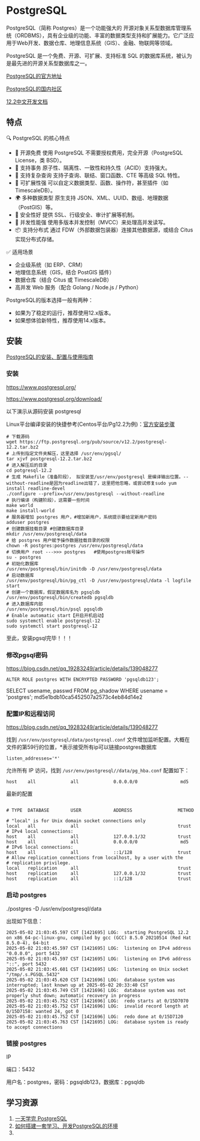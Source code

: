 

# PostgreSQL

PostgreSQL（简称 Postgres）是一个功能强大的 开源对象关系型数据库管理系统（ORDBMS），具有企业级的功能、丰富的数据类型支持和扩展能力。它广泛应用于Web开发、数据仓库、地理信息系统（GIS）、金融、物联网等领域。

PostgreSQL 是一个免费、开源、可扩展、支持标准 SQL 的数据库系统，被认为是最先进的开源关系型数据库之一。

[PostgreSQL的官方地址](https://www.postgresql.org)

[PostgreSQL的国内社区](http://www.postgres.cn/v2/home)

[12.2中文开发文档](http://www.postgres.cn/docs/12/)



## 特点
🔍 PostgreSQL 的核心特点
- 💾 开源免费	使用 PostgreSQL 不需要授权费用，完全开源（PostgreSQL License，类 BSD）。
- 🔄 支持事务	原子性、隔离性、一致性和持久性（ACID）支持强大。
- 🧠 支持复杂查询	支持子查询、联结、窗口函数、CTE 等高级 SQL 特性。
- 🧩 可扩展性强	可以自定义数据类型、函数、操作符，甚至插件（如 TimescaleDB）。
- 🌍 多种数据类型	原生支持 JSON、XML、UUID、数组、地理数据（PostGIS）等。
- 🔐 安全性好	提供 SSL、行级安全、审计扩展等机制。
- 🚀 并发性能强	使用多版本并发控制（MVCC）来处理高并发读写。
- 📦 支持分布式	通过 FDW（外部数据包装器）连接其他数据源，或结合 Citus 实现分布式存储。


✅ 适用场景
- 企业级系统（如 ERP、CRM）
- 地理信息系统（GIS，结合 PostGIS 插件）
- 数据仓库（结合 Citus 或 TimescaleDB）
- 高并发 Web 服务（配合 Golang / Node.js / Python）


PostgreSQL的版本选择一般有两种：
- 如果为了稳定的运行，推荐使用12.x版本。
- 如果想体验新特性，推荐使用14.x版本。



## 安装
[PostgreSQL的安装、配置与使用指南](https://blog.csdn.net/qq_36433289/article/details/135058755)


### 安装

https://www.postgresql.org/

https://www.postgresql.org/download/
 
以下演示从源码安装 postgresql 

Linux平台编译安装的快捷参考(Centos平台/Pg12.2为例)：[官方安装步骤](http://www.postgres.cn/v2/download)

```shell
# 下载源码
wget https://ftp.postgresql.org/pub/source/v12.2/postgresql-12.2.tar.bz2
# 上传到指定文件夹解压，这里选择 /usr/env/pgsql/
tar xjvf postgresql-12.2.tar.bz2 
# 进入解压后的目录
cd potgresql-12.2
# 生成 Makefile（准备阶段）， 拟安装至/usr/env/postgresql 是编译输出位置。--without-readline是因为readline出错了，这里把他忽略，或尝试修复sudo yum install readline-devel
./configure --prefix=/usr/env/postgresql --without-readline
# 执行编译（构建阶段），这需要一些时间
make world
make install-world
# 服务器增加 postgres 用户，#增加新用户，系统提示要给定新用户密码
adduser postgres 
# 创建数据挂载目录 #创建数据库目录
mkdir /usr/env/postgresql/data 
# 给 postgres 用户赋予操作数据挂载目录的权限
chown -R postgres:postgres /usr/env/postgresql/data
# 切换用户 root --->>> postgres   #使用postgres帐号操作
su - postgres
# 初始化数据库
/usr/env/postgresql/bin/initdb -D /usr/env/postgresql/data 
# 启动数据库
/usr/env/postgresql/bin/pg_ctl -D /usr/env/postgresql/data -l logfile start 
# 创建一个数据库，假定数据库名为 pgsqldb
/usr/env/postgresql/bin/createdb pgsqldb 
# 进入数据库内部
/usr/env/postgresql/bin/psql pgsqldb 
# Enable automatic start【开启开机启动】
sudo systemctl enable postgresql-12
sudo systemctl start postgresql-12
```
至此，安装pgsql完毕！！！


### 修改pgsql密码

https://blog.csdn.net/qq_19283249/article/details/139048277
```
ALTER ROLE postgres WITH ENCRYPTED PASSWORD 'pgsqldb123';
```

SELECT usename, passwd FROM pg_shadow WHERE usename = 'postgres';
md5e1bdb10ca5452507a2573c4eb84d14e2

### 配置IP和远程访问

https://blog.csdn.net/qq_19283249/article/details/139048277

找到 `/usr/env/postgresql/data/postgresql.conf` 文件增加监听配置。大概在文件的第59行的位置，*表示接受所有ip可以链接postgres数据库

``` listen_addresses='*' ```


允许所有 IP 访问，找到 `/usr/env/postgresql//data/pg_hba.conf` 配置如下：

``` host    all             all             0.0.0.0/0                md5 ```

最新的配置
```shell

# TYPE  DATABASE        USER            ADDRESS                 METHOD

# "local" is for Unix domain socket connections only
local   all             all                                     trust
# IPv4 local connections:
host    all             all             127.0.0.1/32            trust
host    all             all             0.0.0.0/0                md5
# IPv6 local connections:
host    all             all             ::1/128                 trust
# Allow replication connections from localhost, by a user with the
# replication privilege.
local   replication     all                                     trust
host    replication     all             127.0.0.1/32            trust
host    replication     all             ::1/128                 trust
```


### 启动 postgres

./postgres -D /usr/env/postgresql/data

出现如下信息：
```shell
2025-05-02 21:03:45.597 CST [1421695] LOG:  starting PostgreSQL 12.2 on x86_64-pc-linux-gnu, compiled by gcc (GCC) 8.5.0 20210514 (Red Hat 8.5.0-4), 64-bit
2025-05-02 21:03:45.597 CST [1421695] LOG:  listening on IPv4 address "0.0.0.0", port 5432
2025-05-02 21:03:45.597 CST [1421695] LOG:  listening on IPv6 address "::", port 5432
2025-05-02 21:03:45.601 CST [1421695] LOG:  listening on Unix socket "/tmp/.s.PGSQL.5432"
2025-05-02 21:03:45.620 CST [1421696] LOG:  database system was interrupted; last known up at 2025-05-02 20:33:40 CST
2025-05-02 21:03:45.749 CST [1421696] LOG:  database system was not properly shut down; automatic recovery in progress
2025-05-02 21:03:45.752 CST [1421696] LOG:  redo starts at 0/15D7070
2025-05-02 21:03:45.752 CST [1421696] LOG:  invalid record length at 0/15D7158: wanted 24, got 0
2025-05-02 21:03:45.752 CST [1421696] LOG:  redo done at 0/15D7120
2025-05-02 21:03:45.763 CST [1421695] LOG:  database system is ready to accept connections
```

### 链接 postgres

IP

端口：5432

用户名：postgres，密码：pgsqldb123，数据库：pgsqldb





## 学习资源
1. [一天学完 PostgreSQL](https://www.bilibili.com/video/BV1av411r7yB)
2. [如何搭建一套学习、开发PostgreSQL的环境](https://www.cnblogs.com/88223100/p/How-to-build-an-environment-to-learn-and-develop-PostgreSQL.html)
3. 

